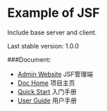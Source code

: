 Example of JSF
====
Include base server and client.

Last stable version: 1.0.0

###Document:
- [Admin Website](http://jsf.jd.com) JSF管理端
- [Doc Home](http://jsf.jd.com/doc) 项目主页
- [Quick Start](http://jpcloud.jd.com/pages/viewpage.action?pageId=10671259) 入门手册
- [User Guide](http://jpcloud.jd.com/pages/viewpage.action?pageId=7505234) 用户手册